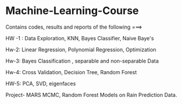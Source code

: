 # Machine-Learning-Course

Contains codes, results and reports of the following ===>

HW -1 :
Data Exploration,  KNN, Bayes Classifier, Naive Baye's

Hw-2:
Linear Regression, Polynomial Regression, Optimization

Hw-3:
Bayes Classification , separable and non-separable Data 

Hw-4:
Cross Validation, Decision Tree, Random Forest

HW-5:
PCA, SVD, eigenfaces

Project-
MARS MCMC, Random Forest Models on Rain Prediction Data.
